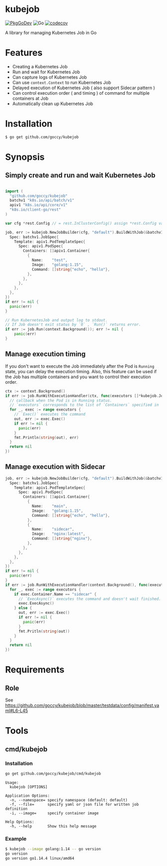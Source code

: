 # kubejob

[![PkgGoDev](https://pkg.go.dev/badge/github.com/goccy/kubejob)](https://pkg.go.dev/github.com/goccy/kubejob)
![Go](https://github.com/goccy/kubejob/workflows/test/badge.svg)
[![codecov](https://codecov.io/gh/goccy/kubejob/branch/master/graph/badge.svg)](https://codecov.io/gh/goccy/kubejob)

A library for managing Kubernetes Job in Go

# Features

- Creating a Kubernetes Job
- Run and wait for Kubernetes Job
- Can capture logs of Kubernetes Job
- Can use `context.Context` to run Kubernetes Job
- Delayed execution of Kubernetes Job ( also support Sidecar pattern )
- Can control execution order ( and timing ) of command for multiple containers at Job
- Automatically clean up Kubernetes Job

# Installation

```bash
$ go get github.com/goccy/kubejob
```

# Synopsis

## Simply create and run and wait Kubernetes Job

```go

import (
  "github.com/goccy/kubejob"
  batchv1 "k8s.io/api/batch/v1"
  apiv1 "k8s.io/api/core/v1"
  "k8s.io/client-go/rest"
)

var cfg *rest.Config // = rest.InClusterConfig() assign *rest.Config value to cfg

job, err := kubejob.NewJobBuilder(cfg, "default").BuildWithJob(&batchv1.Job{
  Spec: batchv1.JobSpec{
    Template: apiv1.PodTemplateSpec{
      Spec: apiv1.PodSpec{
        Containers: []apiv1.Container{
          {
            Name:    "test",
            Image:   "golang:1.15",
            Command: []string{"echo", "hello"},
          },
        },
      },
    },
  },
})
if err != nil {
  panic(err)
}

// Run KubernetesJob and output log to stdout.
// If Job doesn't exit status by `0` , `Run()` returns error.
if err := job.Run(context.Background()); err != nil {
	panic(err)
}
```

## Manage execution timing

If you don't want to execute the Job immediately after the Pod is `Running` state, you can delay the execution timing.
Also, this feature can be used if the Job has multiple containers and you want to control their execution order.

```go
ctx := context.Background()
if err := job.RunWithExecutionHandler(ctx, func(executors []*kubejob.JobExecutor) error {
  // callback when the Pod is in Running status.
  // `executors` corresponds to the list of `Containers` specified in `JobSpec`
  for _, exec := range executors { 
    // `Exec()` executes the command
    out, err := exec.Exec()
    if err != nil {
      panic(err)
    }
    fmt.Println(string(out), err)
  }
  return nil
})
```

## Manage execution with Sidecar

```go
job, err := kubejob.NewJobBuilder(cfg, "default").BuildWithJob(&batchv1.Job{
  Spec: batchv1.JobSpec{
    Template: apiv1.PodTemplateSpec{
      Spec: apiv1.PodSpec{
        Containers: []apiv1.Container{
          {
            Name:    "main",
            Image:   "golang:1.15",
            Command: []string{"echo", "hello"},
          },
          {
            Name:    "sidecar",
            Image:   "nginx:latest",
            Command: []string{"nginx"},
          },
        },
      },
    },
  },
})
if err != nil {
  panic(err)
}
if err := job.RunWithExecutionHandler(context.Background(), func(executors []*kubejob.JobExecutor) error {
  for _, exec := range executors {
    if exec.Container.Name == "sidecar" {
      // `ExecAsync()` executes the command and doesn't wait finished.
      exec.ExecAsync()
    } else {
      out, err := exec.Exec()
      if err != nil {
        panic(err)
      }
      fmt.Pritln(string(out))
    }
  }
  return nil
})
```

# Requirements

## Role

See https://github.com/goccy/kubejob/blob/master/testdata/config/manifest.yaml#L6-L45

# Tools

## cmd/kubejob

### Installation

```bash
go get github.com/goccy/kubejob/cmd/kubejob
```

```console
Usage:
  kubejob [OPTIONS]

Application Options:
  -n, --namespace= specify namespace (default: default)
  -f, --file=      specify yaml or json file for written job definition
  -i, --image=     specify container image

Help Options:
  -h, --help       Show this help message
```

### Example

```bash
$ kubejob --image golang:1.14 -- go version
go version
go version go1.14.4 linux/amd64
```
